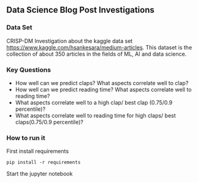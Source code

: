 ## Data Science Blog Post Investigations

### Data Set
CRISP-DM Investigation about the kaggle data set https://www.kaggle.com/hsankesara/medium-articles. This dataset is the collection of about 350 articles in the fields of ML, AI and data science.

### Key Questions
* How well can we predict claps? What aspects correlate well to clap?
* How well can we predict reading time? What aspects correlate well to reading time?
* What aspects correlate well to a high clap/ best clap (0.75/0.9 percentile)?
* What aspects correlate well to reading time for high claps/ best claps(0.75/0.9 percentile)?

### How to run it
First install requirements

```pip install -r requirements```

Start the jupyter notebook